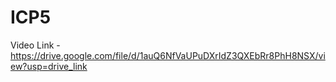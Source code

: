 # ICP5
Video Link - https://drive.google.com/file/d/1auQ6NfVaUPuDXrIdZ3QXEbRr8PhH8NSX/view?usp=drive_link
